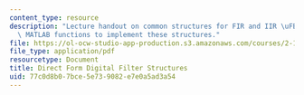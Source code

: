 ```yaml
---
content_type: resource
description: "Lecture handout on common structures for FIR and IIR \uFB01lters, and\
  \ MATLAB functions to implement these structures."
file: https://ol-ocw-studio-app-production.s3.amazonaws.com/courses/2-161-signal-processing-continuous-and-discrete-fall-2008/77c0d8b07bce5e739082e7e0a5ad3a54_filterstructure.pdf
file_type: application/pdf
resourcetype: Document
title: Direct Form Digital Filter Structures
uid: 77c0d8b0-7bce-5e73-9082-e7e0a5ad3a54
---
```

